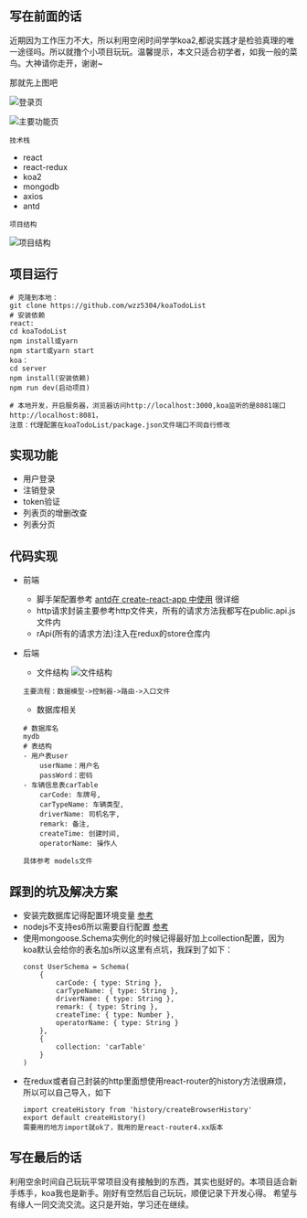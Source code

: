 ## 写在前面的话
近期因为工作压力不大，所以利用空闲时间学学koa2,都说实践才是检验真理的唯一途径吗。所以就撸个小项目玩玩。温馨提示，本文只适合初学者，如我一般的菜鸟。大神请你走开，谢谢~

那就先上图吧

![登录页](https://user-gold-cdn.xitu.io/2019/7/17/16bff02fca0e07d3?w=1920&h=968&f=png&s=545717)

![主要功能页](https://user-gold-cdn.xitu.io/2019/7/17/16bff0389f7040f0?w=1917&h=967&f=png&s=57899)

```
技术栈
```
- react
- react-redux
- koa2
- mongodb
- axios
- antd

```
项目结构
```

![项目结构](https://user-gold-cdn.xitu.io/2019/7/17/16bff13ec190d195?w=273&h=338&f=png&s=10804)

## 项目运行
```
# 克隆到本地：
git clone https://github.com/wzz5304/koaTodoList
# 安装依赖
react:
cd koaTodoList
npm install或yarn
npm start或yarn start
koa：
cd server
npm install(安装依赖)
npm run dev(启动项目)

# 本地开发，开启服务器，浏览器访问http://localhost:3000,koa监听的是8081端口http://localhost:8081，
注意：代理配置在koaTodoList/package.json文件端口不同自行修改

```

## 实现功能
- 用户登录
- 注销登录
- token验证
- 列表页的增删改查
- 列表分页

## 代码实现
- 前端
  
    - 脚手架配置参考 [antd在 create-react-app 中使用](https://ant-design.gitee.io/docs/react/use-with-create-react-app-cn) 很详细
    - http请求封装主要参考http文件夹，所有的请求方法我都写在public.api.js文件内
    - rApi(所有的请求方法)注入在redux的store仓库内
- 后端
    
    - 文件结构
![文件结构](https://user-gold-cdn.xitu.io/2019/7/17/16bff3525142530e?w=273&h=243&f=png&s=12809)

    ```
    主要流程：数据模型->控制器->路由->入口文件
    ```
    - 数据库相关
    ```
    # 数据库名
    mydb
    # 表结构
    - 用户表user
        userName：用户名
        passWord：密码
    - 车辆信息表carTable
        carCode: 车牌号,
        carTypeName: 车辆类型,
        driverName: 司机名字,
        remark: 备注,
        createTime: 创建时间,
        operatorName: 操作人
        
    具体参考 models文件
    ```
    
## 踩到的坑及解决方案
- 安装完数据库记得配置环境变量 [参考](https://jingyan.baidu.com/article/6525d4b1af0d9bac7d2e941f.html)
- nodejs不支持es6所以需要自行配置 [参考](https://segmentfault.com/a/1190000012709705)
- 使用mongoose.Schema实例化的时候记得最好加上collection配置，因为koa默认会给你的表名加s所以这里有点坑，我踩到了如下：
    ```
    const UserSchema = Schema(
        {
            carCode: { type: String },
            carTypeName: { type: String },
            driverName: { type: String },
            remark: { type: String },
            createTime: { type: Number },
            operatorName: { type: String }
        },
        {
            collection: 'carTable'
        }
    )
    ```
- 在redux或者自己封装的http里面想使用react-router的history方法很麻烦，所以可以自己导入，如下
    ```
    import createHistory from 'history/createBrowserHistory'
    export default createHistory()
    需要用的地方import就ok了，我用的是react-router4.xx版本
    ```
    
## 写在最后的话
利用空余时间自己玩玩平常项目没有接触到的东西，其实也挺好的。本项目适合新手练手，koa我也是新手。刚好有空然后自己玩玩，顺便记录下开发心得。
希望与有缘人一同交流交流。这只是开始，学习还在继续。

